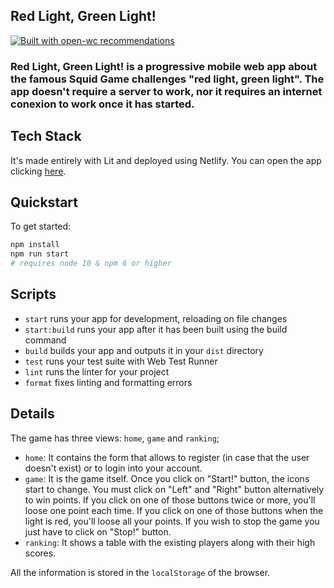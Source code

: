 ## Red Light, Green Light!

[![Built with open-wc recommendations](https://img.shields.io/badge/built%20with-open--wc-blue.svg)](https://github.com/open-wc)

### Red Light, Green Light! is a progressive mobile web app about the famous Squid Game challenges "red light, green light". The app doesn't require a server to work, nor it requires an internet conexion to work once it has started.

## Tech Stack

It's made entirely with Lit and deployed using Netlify. You can open the app clicking [here](https://statues-app.netlify.app/home). 

## Quickstart

To get started:

```bash
npm install
npm run start
# requires node 10 & npm 6 or higher
```

## Scripts

- `start` runs your app for development, reloading on file changes
- `start:build` runs your app after it has been built using the build command
- `build` builds your app and outputs it in your `dist` directory
- `test` runs your test suite with Web Test Runner
- `lint` runs the linter for your project
- `format` fixes linting and formatting errors

## Details

The game has three views: `home`, `game` and `ranking`;
- `home`: It contains the form that allows to register (in case that the user doesn't exist) or to login into your account.
- `game`: It is the game itself. Once you click on "Start!" button, the icons start to change. You must click on "Left" and "Right" button alternatively to win points. If you click on one of those buttons twice or more, you'll loose one point each time. If you click on one of those buttons when the light is red, you'll loose all your points. If you wish to stop the game you just have to click on "Stop!" button.
- `ranking`: It shows a table with the existing players along with their high scores.

All the information is stored in the `localStorage` of the browser. 
